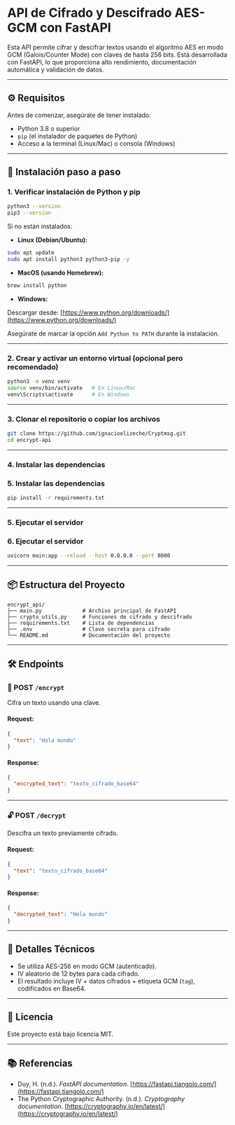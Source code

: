 
# API de Cifrado y Descifrado AES-GCM con FastAPI

Esta API permite cifrar y descifrar textos usando el algoritmo AES en modo GCM (Galois/Counter Mode) con claves de hasta 256 bits. Está desarrollada con FastAPI, lo que proporciona alto rendimiento, documentación automática y validación de datos.

---

## ⚙️ Requisitos

Antes de comenzar, asegúrate de tener instalado:

- Python 3.8 o superior
- `pip` (el instalador de paquetes de Python)
- Acceso a la terminal (Linux/Mac) o consola (Windows)

---

## 🚀 Instalación paso a paso

### 1. Verificar instalación de Python y pip

```bash
python3 --version
pip3 --version
````

Si no están instalados:

* **Linux (Debian/Ubuntu):**

```bash
sudo apt update
sudo apt install python3 python3-pip -y
```

* **MacOS (usando Homebrew):**

```bash
brew install python
```

* **Windows:**

Descargar desde: [https://www.python.org/downloads/](https://www.python.org/downloads/)

Asegúrate de marcar la opción `Add Python to PATH` durante la instalación.

---

### 2. Crear y activar un entorno virtual (opcional pero recomendado)

```bash
python3 -m venv venv
source venv/bin/activate   # En Linux/Mac
venv\Scripts\activate      # En Windows
```

---

### 3. Clonar el repositorio o copiar los archivos

```bash
git clone https://github.com/ignacioelizeche/Cryptmsg.git
cd encrypt-api
```

---

### 4. Instalar las dependencias

### 5. Instalar las dependencias

```bash
pip install -r requirements.txt
```

---

### 5. Ejecutar el servidor

### 6. Ejecutar el servidor

```bash
uvicorn main:app --reload --host 0.0.0.0 --port 8000
```

---

## 📦 Estructura del Proyecto

```
encrypt_api/
├── main.py             # Archivo principal de FastAPI
├── crypto_utils.py     # Funciones de cifrado y descifrado
├── requirements.txt    # Lista de dependencias
├── .env                # Clave secreta para cifrado
└── README.md           # Documentación del proyecto
```

---

## 🛠️ Endpoints

### 🔐 POST `/encrypt`

Cifra un texto usando una clave.

#### Request:

```json
{
  "text": "Hola mundo"
}
```

#### Response:

```json
{
  "encrypted_text": "texto_cifrado_base64"
}
```

---

### 🔓 POST `/decrypt`

Descifra un texto previamente cifrado.

#### Request:

```json
{
  "text": "texto_cifrado_base64"
}
```

#### Response:

```json
{
  "decrypted_text": "Hola mundo"
}
```

---

## 🔐 Detalles Técnicos

* Se utiliza AES-256 en modo GCM (autenticado).
* IV aleatorio de 12 bytes para cada cifrado.
* El resultado incluye IV + datos cifrados + etiqueta GCM (`tag`), codificados en Base64.

---

## 🧾 Licencia

Este proyecto está bajo licencia MIT.

---

## 📚 Referencias

* Duy, H. (n.d.). *FastAPI documentation*. [https://fastapi.tiangolo.com/](https://fastapi.tiangolo.com/)
* The Python Cryptographic Authority. (n.d.). *Cryptography documentation*. [https://cryptography.io/en/latest/](https://cryptography.io/en/latest/)
